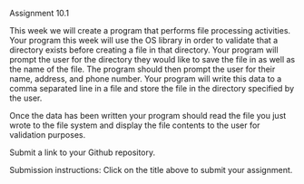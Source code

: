 Assignment 10.1

This week we will create a program that performs file processing activities.  Your program this week will use the OS library in order to validate that a directory exists before creating a file in that directory.  Your program will prompt the user for the directory they would like to save the file in as well as the name of the file.  The program should then prompt the user for their name, address, and phone number.  Your program will write this data to a comma separated line in a file and store the file in the directory specified by the user. 

Once the data has been written your program should read the file you just wrote to the file system and display the file contents to the user for validation purposes. 

Submit a link to your Github repository.

Submission instructions: Click on the title above to submit your assignment.